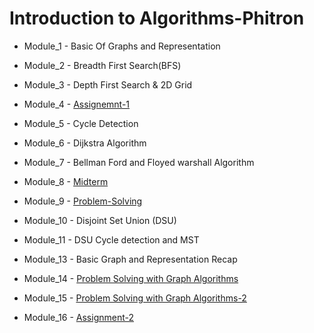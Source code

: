 # Introduction to Algorithms-Phitron

* Module_1 - Basic Of Graphs and Representation
* Module_2 - Breadth First Search(BFS)
* Module_3 - Depth First Search & 2D Grid
* Module_4 - [Assignemnt-1](https://www.hackerrank.com/contests/assignment-01-a-introduction-to-algorithms-a-batch-04/challenges)

* Module_5 - Cycle Detection
* Module_6 - Dijkstra Algorithm
* Module_7 - Bellman Ford and Floyed warshall Algorithm
* Module_8 - [Midterm](https://www.hackerrank.com/contests/mid-term-exam-a-introduction-to-algorithms-a-batch-04/challenges)

* Module_9 - [Problem-Solving](https://docs.google.com/document/d/19iUIdmevLHaan1H-Cj5dHe2d5DqF7mgNuWdthsopn4E/edit)

* Module_10 - Disjoint Set Union (DSU)
* Module_11 - DSU Cycle detection and MST
* Module_13 - Basic Graph and Representation Recap
* Module_14 - [Problem Solving with Graph Algorithms](https://docs.google.com/document/d/1o_rlZBJSEIFr7R_trzeZ71dcoJgxnAFvdA0NBENe1a4/edit) 
* Module_15 - [Problem Solving with Graph Algorithms-2](https://docs.google.com/document/d/13vw0HM6elkpKiOk2vf3XLWSKl1JMoxmf/edit) 
* Module_16 - [Assignment-2]() 

